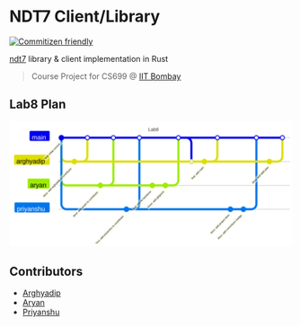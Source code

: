 # NDT7 Client/Library

[![Commitizen friendly](https://img.shields.io/badge/commitizen-friendly-brightgreen.svg)](http://commitizen.github.io/cz-cli/)

[ndt7](https://www.measurementlab.net/tests/ndt/ndt7) library & client implementation in Rust

> Course Project for CS699 @ [IIT Bombay](https://www.cse.iitb.ac.in)

## Lab8 Plan

![Lab8 Plan](./assets/lab8-plan.svg)

## Contributors

- [Arghyadip](https://www.cse.iitb.ac.in/~arghyadip)
- [Aryan](https://www.cse.iitb.ac.in/~aryankhilwani)
- [Priyanshu](https://www.cse.iitb.ac.in/~priyanshusingh)
